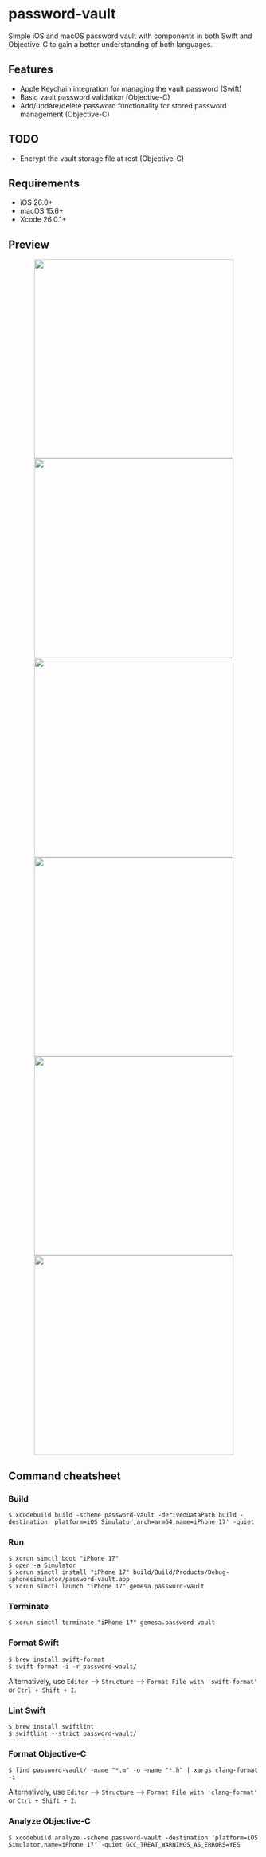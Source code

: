 # password-vault

Simple iOS and macOS password vault with components in both Swift and Objective-C to gain a better understanding of both languages.

## Features

- Apple Keychain integration for managing the vault password (Swift)
- Basic vault password validation (Objective-C)
- Add/update/delete password functionality for stored password management (Objective-C)

## TODO

- Encrypt the vault storage file at rest (Objective-C)

## Requirements

- iOS 26.0+
- macOS 15.6+
- Xcode 26.0.1+

## Preview

<p align="center">
  <img src="images/login-view.png" width="400" />
  <img src="images/main-view-empty.png" width="400" />
  <img src="images/main-view-sheet.png" width="400" />
  <img src="images/main-view-non-empty.png" width="400" />
  <img src="images/main-view-non-empty-edit.png" width="400" />
  <img src="images/main-view-non-empty-delete.png" width="400" />
</p>

## Command cheatsheet

### Build

```
$ xcodebuild build -scheme password-vault -derivedDataPath build -destination 'platform=iOS Simulator,arch=arm64,name=iPhone 17' -quiet
```

### Run

```
$ xcrun simctl boot "iPhone 17"
$ open -a Simulator
$ xcrun simctl install "iPhone 17" build/Build/Products/Debug-iphonesimulator/password-vault.app
$ xcrun simctl launch "iPhone 17" gemesa.password-vault
```

### Terminate

```
$ xcrun simctl terminate "iPhone 17" gemesa.password-vault
```

### Format Swift

```
$ brew install swift-format
$ swift-format -i -r password-vault/
```

Alternatively, use `Editor` --> `Structure` --> `Format File with 'swift-format'` or `Ctrl + Shift + I`.

### Lint Swift

```
$ brew install swiftlint
$ swiftlint --strict password-vault/
```

### Format Objective-C

```
$ find password-vault/ -name "*.m" -o -name "*.h" | xargs clang-format -i
```

Alternatively, use `Editor` --> `Structure` --> `Format File with 'clang-format'` or `Ctrl + Shift + I`.

### Analyze Objective-C

```
$ xcodebuild analyze -scheme password-vault -destination 'platform=iOS Simulator,name=iPhone 17' -quiet GCC_TREAT_WARNINGS_AS_ERRORS=YES
```
